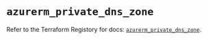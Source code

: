# `azurerm_private_dns_zone`

Refer to the Terraform Registory for docs: [`azurerm_private_dns_zone`](https://registry.terraform.io/providers/hashicorp/azurerm/3.73.0/docs/resources/private_dns_zone).
